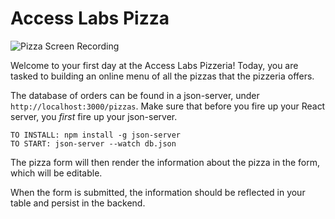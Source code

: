 # Access Labs Pizza

![Pizza Screen Recording](https://curriculum-content.s3.amazonaws.com/react/pizza.gif)

Welcome to your first day at the Access Labs Pizzeria!
Today, you are tasked to building an online menu of all the pizzas that the pizzeria offers.

The database of orders can be found in a json-server, under `http://localhost:3000/pizzas`.
Make sure that before you fire up your React server, you *first* fire up your json-server.

```text
TO INSTALL: npm install -g json-server
TO START: json-server --watch db.json
```

<!-- After firing up your server, render the list of pizzas in to the table. -->

<!-- Each row in the table should be a pizza component and when you click the "Edit" button, it should send the pizza associated with that component into the Pizza form. -->

The pizza form will then render the information about the pizza in the form, which will be editable.

When the form is submitted, the information should be reflected in your table and persist in the backend.
